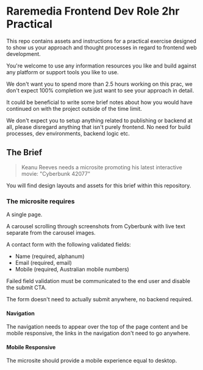 # Raremedia Frontend Dev Role 2hr Practical

This repo contains assets and instructions for a practical exercise designed to show us your approach and thought processes in regard to frontend web development.

You're welcome to use any information resources you like and build against any platform or support tools you like to use.

We don't want you to spend more than 2.5 hours working on this prac, we don't expect 100% completion we just want to see your approach in detail.

It could be beneficial to write some brief notes about how you would have continued on with the project outside of the time limit.

We don't expect you to setup anything related to publishing or backend at all, please disregard anything that isn't purely frontend. No need for build processes, dev environments, backend logic etc.

## The Brief

> Keanu Reeves needs a microsite promoting his latest interactive movie:
> "Cyberbunk 42077"

You will find design layouts and assets for this brief within this repository.

### The microsite requires

A single page.

A carousel scrolling through screenshots from Cyberbunk with live text separate from the carousel images.

A contact form with the following validated fields:

- Name (required, alphanum)
- Email (required, email)
- Mobile (required, Australian mobile numbers)

Failed field validation must be communicated to the end user and disable the submit CTA.

The form doesn't need to actually submit anywhere, no backend required.

#### Navigation

The navigation needs to appear over the top of the page content and be mobile responsive, the links in the navigation don't need to go anywhere.

#### Mobile Responsive

The microsite should provide a mobile experience equal to desktop.
